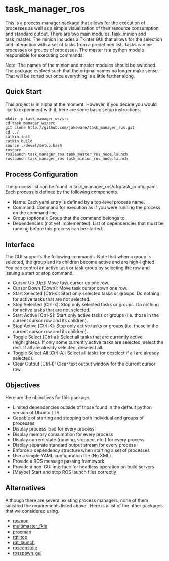 # task_manager_ros

This is a process manager package that allows for the execution of processes as well as a simple visualization of their resource consumption and standard output.  There are two main modules, task_minion and task_master.  The minion includes a Tkinter GUI that allows for the selection and interaction with a set of tasks from a predefined list.  Tasks can be processes or groups of processes.  The master is a python module responsible for executing commands.

Note: The names of the minion and master modules should be switched.  The package evolved such that the original names no longer make sense.  That will be sorted out once everything is a little farther along.

## Quick Start

This project is in alpha at the moment.  However, if you decide you would like to experiment with it, here are some basic setup instructions.

```
mkdir -p task_manager_ws/src
cd task_manager_ws/src
git clone http://github.com/jakeware/task_manager_ros.git
cd ../
catkin init
catkin build
source ./devel/setup.bash
roscore
roslaunch task_manager_ros task_master_ros_node.launch
roslaunch task_manager_ros task_minion_ros_node.launch
```

## Process Configuration

The process list can be found in task_manager_ros/cfg/task_config.yaml.  Each process is defined by the following components.

* Name: Each yaml entry is defined by a top-level process name.
* Command: Command for execution as if you were running the process on the command line.
* Group (optional): Group that the command belongs to.
* Dependencies (not yet implemented): List of dependencies that must be running before this process can be started.

## Interface

The GUI supports the following commands.  Note that when a group is selected, the group and its children become active and are high-lighted.  You can control an active task or task group by selecting the row and issuing a start or stop command.

* Cursor Up [Up]: Move task cursor up one row.
* Cursor Down [Down]: Move task cursor down one row.
* Start Selected [Ctrl-s]: Start only selected tasks or groups.  Do nothing for active tasks that are not selected.
* Stop Selected [Ctrl-k]: Stop only selected tasks or groups.  Do nothing for active tasks that are not selected.
* Start Active [Ctrl-S]: Start only active tasks or groups (i.e. those in the current cursor row and its children).
* Stop Active [Ctrl-K]: Stop only active tasks or groups (i.e. those in the current cursor row and its children).
* Toggle Select [Ctrl-a]: Select all tasks that are currently active (highlighted).  If only some currently active tasks are selected, select the rest.  If all are already selected, deselect all.
* Toggle Select All [Ctrl-A]: Select all tasks (or deselect if all are already selected).
* Clear Output [Ctrl-l]: Clear text output window for the current cursor row.

## Objectives

Here are the objectives for this package.

* Limited dependencies outside of those found in the default python version of Ubuntu LTS
* Capable of starting and stopping both individual and groups of processes
* Display process load for every process
* Display memory consumption for every process
* Display current state (running, stopped, etc.) for every process
* Display separate standard output stream for every process
* Enforce a dependency structure when starting a set of processes
* Use a simple YAML configuration file (No XML)
* Provide a ROS message passing framework
* Provide a non-GUI interface for headless operation on build servers
* [Maybe] Start and stop ROS launch files correctly

## Alternatives

Although there are several existing process managers, none of them satisfied the requirements listed above..  Here is a list of the other packages that we considered using.

* [rosmon](https://github.com/xqms/rosmon)
* [multimaster_fkie](https://github.com/fkie/multimaster_fkie)
* [procman](https://github.com/ashuang/procman)
* [rqt_top](https://github.com/ros-visualization/rqt_top)
* [rqt_launch](https://github.com/ros-visualization/rqt_launch)
* [rosconstole](https://github.com/ros/rosconsole)
* [rosspawn_gui](https://github.com/timn/rosspawn_gui)

